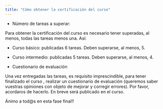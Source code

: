 ```yaml
---
title: "Cómo obtener la certificación del curso"
---
```


* Número de tareas a superar:

Para obtener la certificación del curso es necesario tener superadas, al menos, todas las tareas menos una. Así:

* Curso básico: publicadas 6 tareas. Deben superarse, al menos, 5.
* Curso intermedio: publicadas 5 tareas. Deben superarse, al menos, 4.

* Cuestionario de evaluación

Una vez entregadas las tareas, es requisito imprescindible, para tener finalizado el curso , realizar un cuestionario de evaluación (queremos saber vuestras opiniones con objeto de mejorar y corregir errores). Por favor, acordaros de hacerlo. En breve será publicado en el curso.

Ánimo a tod@s en esta fase final!!